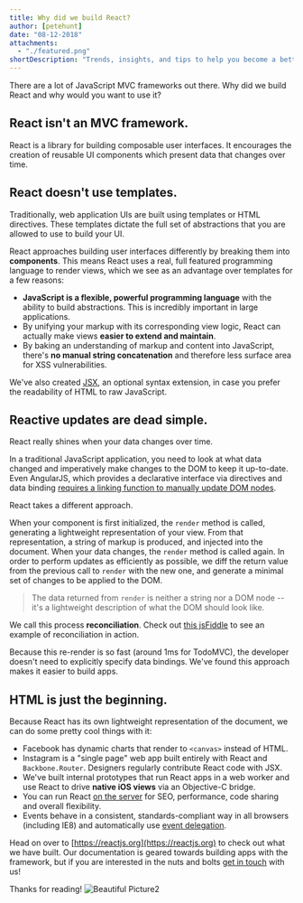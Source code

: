 ```yaml
---
title: Why did we build React?
author: [petehunt]
date: "08-12-2018"
attachments:
  - "./featured.png"
shortDescription: "Trends, insights, and tips to help you become a better programmer."
---
```


There are a lot of JavaScript MVC frameworks out there. Why did we build React
and why would you want to use it?

## React isn't an MVC framework.

React is a library for building composable user interfaces. It encourages
the creation of reusable UI components which present data that changes over
time.

## React doesn't use templates.

Traditionally, web application UIs are built using templates or HTML directives.
These templates dictate the full set of abstractions that you are allowed to use
to build your UI.

React approaches building user interfaces differently by breaking them into
**components**. This means React uses a real, full featured programming language
to render views, which we see as an advantage over templates for a few reasons:

- **JavaScript is a flexible, powerful programming language** with the ability
  to build abstractions. This is incredibly important in large applications.
- By unifying your markup with its corresponding view logic, React can actually
  make views **easier to extend and maintain**.
- By baking an understanding of markup and content into JavaScript, there's
  **no manual string concatenation** and therefore less surface area for XSS
  vulnerabilities.

We've also created [JSX](/docs/jsx-in-depth.html), an optional syntax
extension, in case you prefer the readability of HTML to raw JavaScript.

## Reactive updates are dead simple.

React really shines when your data changes over time.

In a traditional JavaScript application, you need to look at what data changed
and imperatively make changes to the DOM to keep it up-to-date. Even AngularJS,
which provides a declarative interface via directives and data binding [requires
a linking function to manually update DOM nodes](https://code.angularjs.org/1.0.8/docs/guide/directive#reasonsbehindthecompilelinkseparation).

React takes a different approach.

When your component is first initialized, the `render` method is called,
generating a lightweight representation of your view. From that representation,
a string of markup is produced, and injected into the document. When your data
changes, the `render` method is called again. In order to perform updates as
efficiently as possible, we diff the return value from the previous call to
`render` with the new one, and generate a minimal set of changes to be applied
to the DOM.

> The data returned from `render` is neither a string nor a DOM node -- it's a
> lightweight description of what the DOM should look like.

We call this process **reconciliation**. Check out
[this jsFiddle](http://jsfiddle.net/2h6th4ju/) to see an example of
reconciliation in action.

Because this re-render is so fast (around 1ms for TodoMVC), the developer
doesn't need to explicitly specify data bindings. We've found this approach
makes it easier to build apps.

## HTML is just the beginning.

Because React has its own lightweight representation of the document, we can do
some pretty cool things with it:

- Facebook has dynamic charts that render to `<canvas>` instead of HTML.
- Instagram is a "single page" web app built entirely with React and
  `Backbone.Router`. Designers regularly contribute React code with JSX.
- We've built internal prototypes that run React apps in a web worker and use
  React to drive **native iOS views** via an Objective-C bridge.
- You can run React
  [on the server](https://github.com/petehunt/react-server-rendering-example)
  for SEO, performance, code sharing and overall flexibility.
- Events behave in a consistent, standards-compliant way in all browsers
  (including IE8) and automatically use
  [event delegation](http://davidwalsh.name/event-delegate).

Head on over to [https://reactjs.org](https://reactjs.org) to check out what we have
built. Our documentation is geared towards building apps with the framework,
but if you are interested in the nuts and bolts
[get in touch](/support.html) with us!

Thanks for reading!
![Beautiful Picture2](./b2img.png)
